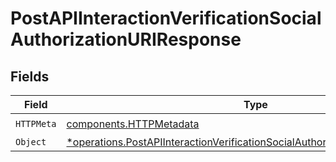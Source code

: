 # PostAPIInteractionVerificationSocialAuthorizationURIResponse


## Fields

| Field                                                                                                                                                                       | Type                                                                                                                                                                        | Required                                                                                                                                                                    | Description                                                                                                                                                                 |
| --------------------------------------------------------------------------------------------------------------------------------------------------------------------------- | --------------------------------------------------------------------------------------------------------------------------------------------------------------------------- | --------------------------------------------------------------------------------------------------------------------------------------------------------------------------- | --------------------------------------------------------------------------------------------------------------------------------------------------------------------------- |
| `HTTPMeta`                                                                                                                                                                  | [components.HTTPMetadata](../../models/components/httpmetadata.md)                                                                                                          | :heavy_check_mark:                                                                                                                                                          | N/A                                                                                                                                                                         |
| `Object`                                                                                                                                                                    | [*operations.PostAPIInteractionVerificationSocialAuthorizationURIResponseBody](../../models/operations/postapiinteractionverificationsocialauthorizationuriresponsebody.md) | :heavy_minus_sign:                                                                                                                                                          | OK                                                                                                                                                                          |